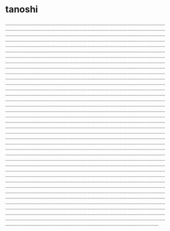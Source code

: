 # tanoshi
...................................................................................................................................................................................................................................................................................................................................................................................................................................................................................................................................................................................................................................................................................................................................................................................................................................................................................................................................................................................................................................................................................................................................................................................................................................................................................................................................................................................................................................................................................................................................................................................................................................................................................................................................................................................................................................................................................................................................................................................................................................................................................................................................................................................................................................................................................................................................................................................................................................................................................................................................................................................................................................................................................................................................................................................................................................................................................................................................................................................................................................................................................................................................................................................................................................................................................................................................................................................................................................................................................................................................................................................................................................................................................................................................................................................................................................................................................................................................................................................................................................................................................................................................................................................................................................................................................................................................................................................................................................................................................................................................................................................................................................................................................................................................................................................................................................................................................................